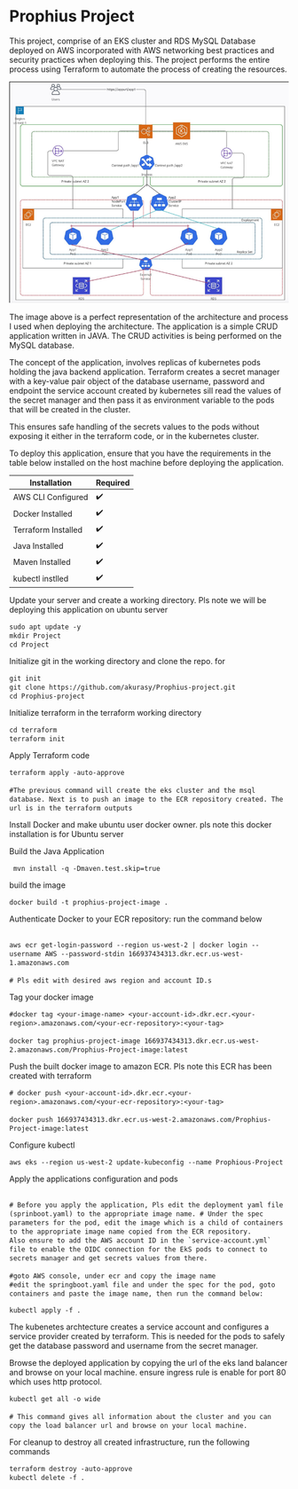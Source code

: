 # Prophius Project

This project, comprise of an EKS cluster and RDS MySQL Database deployed on AWS incorporated with AWS networking best practices and security practices when deploying this. The project performs the entire process using Terraform to automate the process of creating the resources. 

![Alt text](./readmeimg/image.png)

The image above is a perfect representation of the architecture and process I used when deploying the architecture. The application is a simple CRUD application written in JAVA. The CRUD activities is being performed on the MySQL database. 

The concept of the application, involves replicas of kubernetes pods holding the java backend application. Terraform creates a secret manager with a key-value pair object of the database username, password and endpoint  the service account created by kubernetes sill read the values of the secret manager and then pass it as environment variable to the pods that will be created in the cluster.

This ensures safe handling of the secrets values to the pods without exposing it either in the terraform code, or in the kubernetes cluster.

To deploy this application, ensure that you have the requirements in the table below installed on the host machine before deploying the application.

|Installation|Required |
| ------------- | ------------- |
| AWS CLI Configured  | :heavy_check_mark:  |
| Docker Installed  | :heavy_check_mark:  |
| Terraform Installed | :heavy_check_mark: |
| Java Installed | :heavy_check_mark: |
| Maven Installed| :heavy_check_mark: |
| kubectl instlled | :heavy_check_mark: |

Update your server and create a working directory. Pls note we will be deploying this application on ubuntu server

```
sudo apt update -y
mkdir Project
cd Project
```

Initialize git in the working directory and clone the repo. for

```
git init
git clone https://github.com/akurasy/Prophius-project.git
cd Prophius-project
``` 


Initialize terraform in the terraform working directory

```
cd terraform
terraform init
```

Apply Terraform code

```
terraform apply -auto-approve

#The previous command will create the eks cluster and the msql database. Next is to push an image to the ECR repository created. The url is in the terraform outputs
```


Install Docker and make ubuntu user docker owner. pls note this docker installation is for Ubuntu server 


 Build the Java Application
```
 mvn install -q -Dmaven.test.skip=true
```

build the image
```
docker build -t prophius-project-image .
```


Authenticate Docker to your ECR repository: run the command below

```

aws ecr get-login-password --region us-west-2 | docker login --username AWS --password-stdin 166937434313.dkr.ecr.us-west-1.amazonaws.com

# Pls edit with desired aws region and account ID.s
```


Tag your docker image

```
#docker tag <your-image-name> <your-account-id>.dkr.ecr.<your-region>.amazonaws.com/<your-ecr-repository>:<your-tag>

docker tag prophius-project-image 166937434313.dkr.ecr.us-west-2.amazonaws.com/Prophius-Project-image:latest
```


Push the built docker image to amazon ECR. Pls note this ECR has been created with terraform

```
# docker push <your-account-id>.dkr.ecr.<your-region>.amazonaws.com/<your-ecr-repository>:<your-tag>

docker push 166937434313.dkr.ecr.us-west-2.amazonaws.com/Prophius-Project-image:latest
```


Configure kubectl 

```
aws eks --region us-west-2 update-kubeconfig --name Prophious-Project
```


Apply the applications configuration and pods

```

# Before you apply the application, Pls edit the deployment yaml file (sprinboot.yaml) to the appropriate image name. # Under the spec parameters for the pod, edit the image which is a child of containers to the appropriate image name copied from the ECR repository.
Also ensure to add the AWS account ID in the `service-account.yml` file to enable the OIDC connection for the EkS pods to connect to secrets manager and get secrets values from there.

#goto AWS console, under ecr and copy the image name
#edit the springboot.yaml file and under the spec for the pod, goto containers and paste the image name, then run the command below:
```

```
kubectl apply -f .
```

The kubenetes archtecture creates a service account and configures a service provider created by terraform. This is needed for the pods to safely get the database password and username from the secret manager.



Browse the deployed application by copying the url of the eks land balancer and browse on your local machine. ensure ingress rule is enable for port 80 which uses http protocol.


```
kubectl get all -o wide

# This command gives all information about the cluster and you can copy the load balancer url and browse on your local machine.
```

For cleanup to destroy all created infrastructure, run the following commands
 
```
terraform destroy -auto-approve
kubectl delete -f .
```
